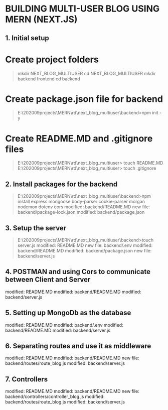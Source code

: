 # BUILDING MULTI-USER BLOG USING MERN (NEXT.JS)

## 1. Initial setup

  # Create project folders
  > mkdir NEXT_BLOG_MULTIUSER
  > cd NEXT_BLOG_MULTIUSER
  > mkdir backend frontend
  > cd backend
  # Create package.json file for backend
  > E:\202009projects\MERN\rd\next_blog_multiuser\backend>npm init -y
  # Create README.MD and .gitignore files
  > E:\202009projects\MERN\rd\next_blog_multiuser> touch README.MD
  > E:\202009projects\MERN\rd\next_blog_multiuser> touch .gitignore

## 2. Install packages for the backend

  > E:\202009projects\MERN\rd\next_blog_multiuser\backend>npm install express mongoose body-parser cookie-parser morgan nodemon dotenv cors
  modified:   backend/README.MD
        new file:   backend/package-lock.json
        modified:   backend/package.json

## 3. Setup the server

  > E:\202009projects\MERN\rd\next_blog_multiuser\backend>touch server.js
  modified:   README.MD
        new file:   backend/.env
        modified:   backend/README.MD
        modified:   backend/package.json
        new file:   backend/server.js

## 4. POSTMAN and using Cors to communicate between Client and Server

  modified:   README.MD
        modified:   backend/README.MD
        modified:   backend/server.js

## 5. Setting up MongoDb as the database
   modified:   README.MD
        modified:   backend/.env
        modified:   backend/README.MD
        modified:   backend/server.js     

## 6. Separating routes and use it as middleware

  modified:   README.MD
        modified:   backend/README.MD
        new file:   backend/routes/route_blog.js
        modified:   backend/server.js

## 7. Controllers

  modified:   README.MD
        modified:   backend/README.MD
        new file:   backend/controllers/controller_blog.js
        modified:   backend/routes/route_blog.js
        modified:   backend/server.js